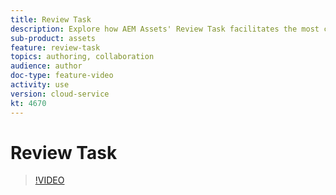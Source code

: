 ```yaml
---
title: Review Task
description: Explore how AEM Assets' Review Task facilitates the most common review and approval workflows.
sub-product: assets
feature: review-task
topics: authoring, collaboration
audience: author
doc-type: feature-video
activity: use
version: cloud-service
kt: 4670
---
```


# Review Task

>[!VIDEO](https://video.tv.adobe.com/v/32050/?quality=12&learn=on&hidetitle=true)
